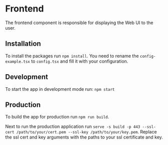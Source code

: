 # Frontend

The frontend component is responsible for displaying the Web UI to the user.

## Installation

To install the packages run `npm install`.
You need to rename the `config-example.tsx` to `config.tsx` and fill it with your configuration.

## Development
To start the app in development mode run:
`npm start`

## Production

To build the app for production run `npm run build`.

Next to run the production application run `serve -s build -p 443 --ssl-cert /path/to/your/cert.pem --ssl-key /path/to/your/key.pem`. Replace the ssl cert and key arguments with the paths to your ssl certificate and key.

